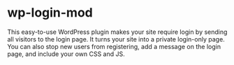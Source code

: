 # wp-login-mod
This easy-to-use WordPress plugin makes your site require login by sending all visitors to the login page. It turns your site into a private login-only page. You can also stop new users from registering, add a message on the login page, and include your own CSS and JS.

